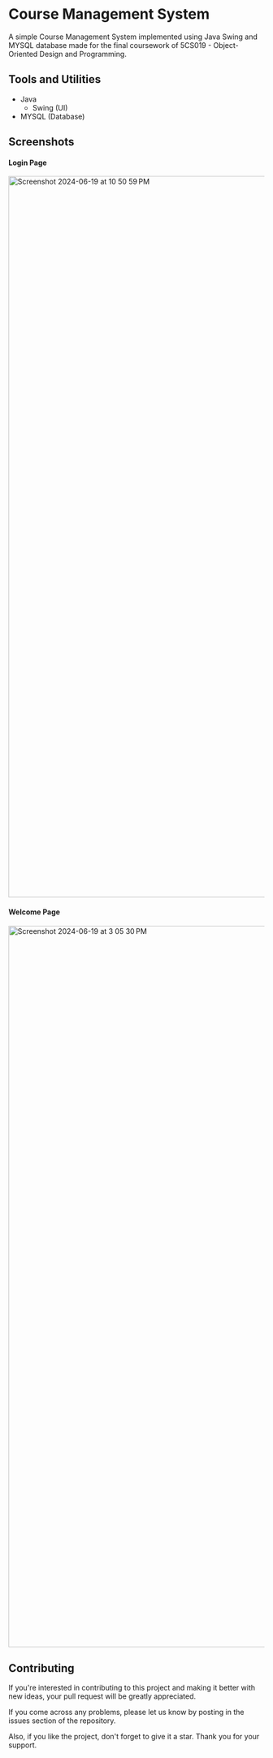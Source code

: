 # Course Management System
A simple Course Management System implemented using Java Swing and MYSQL database made for the final coursework of 5CS019 - Object-Oriented Design and Programming.

## Tools and Utilities
- Java
  - Swing (UI)
- MYSQL (Database)

## Screenshots

#### Login Page
<img width="1420" alt="Screenshot 2024-06-19 at 10 50 59 PM" src="https://github.com/nismail1/Course-Management-System/assets/41389592/2053fb25-ff12-4413-877c-056ba00e259a">


#### Welcome Page
<img width="1420" alt="Screenshot 2024-06-19 at 3 05 30 PM" src="https://github.com/nismail1/Course-Management-System/assets/41389592/1bdd19b2-fdf6-4659-8e71-2e737612635f">


## Contributing
If you're interested in contributing to this project and making it better with new ideas, your pull request will be greatly appreciated. 

If you come across any problems, please let us know by posting in the issues section of the repository. 

Also, if you like the project, don't forget to give it a star. Thank you for your support.
